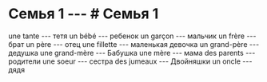# Семья 1 --- # Семья 1
une tante --- тетя
un bébé --- ребенок
un garçon --- мальчик
un frère --- брат
un père --- отец
une fillette --- маленькая девочка
un grand-père --- дедушка
une grand-mère --- Бабушка
une mère --- мама
des parents --- родители
une soeur --- сестра
des jumeaux --- Двойняшки
un oncle --- дядя